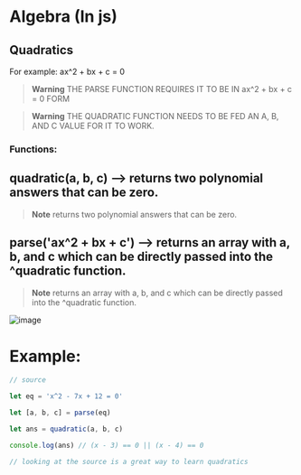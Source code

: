 # Algebra (In js)

## Quadratics

For example: ax^2 + bx + c = 0

> **Warning**
> THE PARSE FUNCTION REQUIRES IT TO BE IN ax^2 + bx + c = 0 FORM

> **Warning**
> THE QUADRATIC FUNCTION NEEDS TO BE FED AN A, B, AND C VALUE FOR IT TO WORK.

### Functions: 

## quadratic(a, b, c) --> returns two polynomial answers that can be zero.

> **Note**
> returns two polynomial answers that can be zero.

## parse('ax^2 + bx + c') --> returns an array with a, b, and c which can be directly passed into the ^quadratic function.

> **Note**
> returns an array with a, b, and c which can be directly passed into the ^quadratic function.

![image](https://user-images.githubusercontent.com/85003861/195961814-59555690-fa56-4325-b02a-a708d9ed916a.png)

# Example:

```js
// source

let eq = 'x^2 - 7x + 12 = 0'

let [a, b, c] = parse(eq)

let ans = quadratic(a, b, c)

console.log(ans) // (x - 3) == 0 || (x - 4) == 0

// looking at the source is a great way to learn quadratics
```
